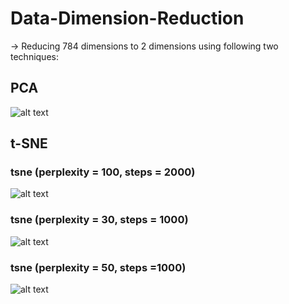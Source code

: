 # Data-Dimension-Reduction
-> Reducing 784 dimensions to 2 dimensions using following two techniques:
## PCA

![alt text](https://saini-dhiraj.github.io/Data-Dimension-Reduction/PCA/PCA-on-MNIST-data.png)

## t-SNE
### tsne (perplexity = 100, steps = 2000)
![alt text](https://saini-dhiraj.github.io/Data-Dimension-Reduction/t-SNE/tsne-100-2000.png)

### tsne (perplexity = 30, steps = 1000)
![alt text](https://saini-dhiraj.github.io/Data-Dimension-Reduction/t-SNE/tsne-30-1000.png)

### tsne (perplexity = 50, steps =1000)
![alt text](https://saini-dhiraj.github.io/Data-Dimension-Reduction/t-SNE/tsne-50-1000.png)
